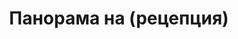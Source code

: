 ---
layout: /panorama.ect
project: '/web/projects/public/water-earth'
image: 'http://hub.acherno.com/svn/voda-zemq/Site/Panorami/Energo_Pro_Reception_Panorama_01_N.jpg'
title: 'Панорама на (рецепция)'
sitemap: false
---
